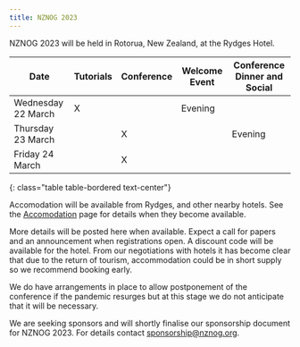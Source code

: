 ```yaml
---
title: NZNOG 2023
---
```


NZNOG 2023 will be held in Rotorua, New Zealand, at the Rydges Hotel.

| Date | Tutorials | Conference | Welcome Event | Conference Dinner and Social |
| --- | --- | --- | --- | --- |
| Wednesday 22 March | X |  | Evening  |  |
| Thursday 23 March |  | X  |  | Evening |
| Friday 24 March |  | X  |  |  |
{: class="table table-bordered text-center"}

Accomodation will be available from Rydges, and other nearby hotels. See the [Accomodation](nznog-2023/nznog-2023-accommodation.html) page for details when they become available.

More details will be posted here when available. Expect a call for papers and an announcement when registrations open. A discount code will be available for the hotel. From our negotiations with hotels it has become clear that due to the return of tourism, accommodation could be in short supply so we recommend booking early.

We do have arrangements in place to allow postponement of the conference if the pandemic resurges but at this stage we do not anticipate that it will be necessary.

We are seeking sponsors and will shortly finalise our sponsorship document for NZNOG 2023. For details contact sponsorship@nznog.org.
